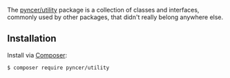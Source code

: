The [pyncer/utility](https://github.com/pyncerrc/pyncer-utility) package is a
collection of classes and interfaces, commonly used by other packages, that
didn't really belong anywhere else.

## Installation

Install via [Composer](https://getcomposer.org):

```bash
$ composer require pyncer/utility
```

